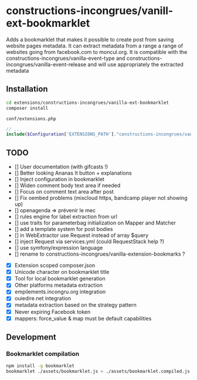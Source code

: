 # constructions-incongrues/vanill-ext-bookmarklet

Adds a bookmarklet that makes it possible to create post from saving website pages metadata. It can extract metadata from a range
a range of websites going from facebook.com to moncul.org. It is compatible with the constructions-incongrues/vanilla-event-type
and constructions-incongrues/vanilla-event-release and will use appropriately the extracted metadata

## Installation

```sh
cd extensions/constructions-incongrues/vanilla-ext-bookmarklet
composer install
```

`conf/extensions.php`

```php
// ...
include($Configuration['EXTENSIONS_PATH']."constructions-incongrues/vanilla-ext-bookmarklet/default.php");
```

## TODO

- [] User documentation (with gifcasts !)
- [] Better looking Ananas It button + explanations
- [] Inject configuration in bookmarklet
- [] Widen comment body text area if needed
- [] Focus on comment text area after post
- [] Fix oembed problems (mixcloud https, bandcamp player not showing up)
- [] openagenda => prévenir le mec
- [] rules engine for label extraction from url
- [] use traits for parameterbag initialization on Mapper and Matcher
- [] add a template system for post bodies
- [] in WebExtractor use Request instead of array $query
- [] inject Request via services.yml (could RequestStack help ?)
- [] use symfony/expression language
- [] rename to constructions-incongrues/vanilla-extension-bookmarks ?
- [x] Extension scoped composer.json
- [x] Unicode character on bookmarklet title
- [x] Tool for local bookmarklet generation
- [x] Other platforms metadata extraction
- [x] empilements.incongru.org integration
- [x] ouiedire.net integration
- [x] metadata extraction based on the strategy pattern
- [x] Never expiring Facebook token
- [x] mappers: force_value & map must be default capabilities

## Development

### Bookmarklet compilation

```sh
npm install -g bookmarklet
bookmarklet ./assets/bookmarklet.js > ./assets/bookmarklet.compiled.js
```
